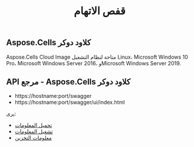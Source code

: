 ﻿---
title: قفص الاتهام
second_title: Aspose.Cells Cloud Documen
type: docs
url: /ar/docker-developer-guide/
aliases: [/docker/]
description: Aspose.Cells سحاب
weight: 30
---
## Aspose.Cells كلاود دوكر

 Aspose.Cells Cloud Image متاحة لنظام التشغيل Linux، Microsoft Windows 10 Pro، Microsoft Windows Server 2016، وMicrosoft Windows Server 2019.



## API مرجع - Aspose.Cells كلاود دوكر

- https://hostname:port/swagger
- https://hostname:port/swagger/ui/index.html

يرى:
- [تحميل المعلومات](/cells/ar/docker/downloads/) 
- [تشغيل المعلومات](/cells/ar/docker/run/) 
- [معلومات التخزين](/cells/ar/docker/storage/) 
